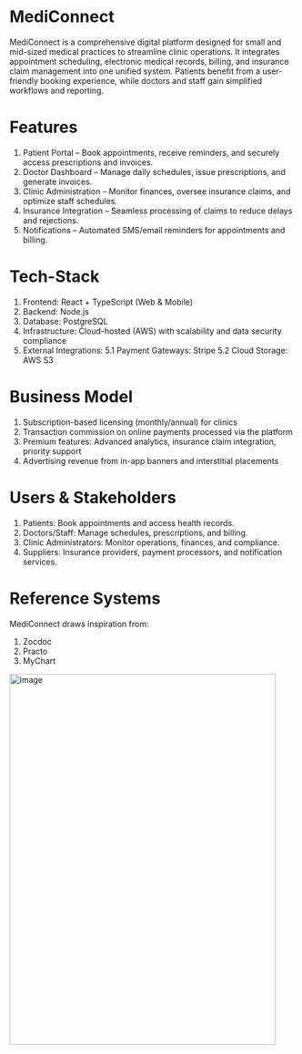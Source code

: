 # MediConnect

MediConnect is a comprehensive digital platform designed for small and mid-sized medical practices to streamline clinic operations. It integrates appointment scheduling, electronic medical records, billing, and insurance claim management into one unified system. Patients benefit from a user-friendly booking experience, while doctors and staff gain simplified workflows and reporting.

# Features

  1. Patient Portal – Book appointments, receive reminders, and securely access prescriptions and invoices.
  2. Doctor Dashboard – Manage daily schedules, issue prescriptions, and generate invoices.
  3. Clinic Administration – Monitor finances, oversee insurance claims, and optimize staff schedules.
  4. Insurance Integration – Seamless processing of claims to reduce delays and rejections.
  5. Notifications – Automated SMS/email reminders for appointments and billing.

# Tech-Stack

  1. Frontend: React + TypeScript (Web & Mobile)
  2. Backend: Node.js
  3. Database: PostgreSQL
  4. Infrastructure: Cloud-hosted (AWS) with scalability and data security compliance
  5. External Integrations:
      5.1 Payment Gateways: Stripe
      5.2 Cloud Storage: AWS S3

# Business Model

  1. Subscription-based licensing (monthly/annual) for clinics
  2. Transaction commission on online payments processed via the platform
  3. Premium features: Advanced analytics, insurance claim integration, priority support
  4. Advertising revenue from in-app banners and interstitial placements

# Users & Stakeholders

  1. Patients: Book appointments and access health records.
  2. Doctors/Staff: Manage schedules, prescriptions, and billing.
  3. Clinic Administrators: Monitor operations, finances, and compliance.
  4. Suppliers: Insurance providers, payment processors, and notification services.

# Reference Systems

MediConnect draws inspiration from:

  1. Zocdoc
  2. Practo
  3. MyChart
<img width="468" height="651" alt="image" src="https://github.com/user-attachments/assets/2e46cb4c-1ac0-4a43-919a-ed553b01bd3f" />
